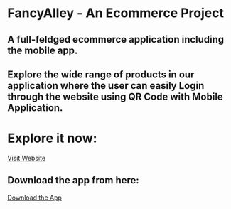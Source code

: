 # FancyAlley - An Ecommerce Project 
## A full-feldged ecommerce application including the mobile app.

## Explore the wide range of products in our application where the user can easily Login through the website using QR Code with Mobile Application.

# Explore it now: 

[Visit Website](http://fancyalley.herokuapp.com)

## Download the app from here: 

[Download the App](https://drive.google.com/drive/folders/1nVEsp4ACfxF6PqHrKN7KK4YwqiW21bZX)
